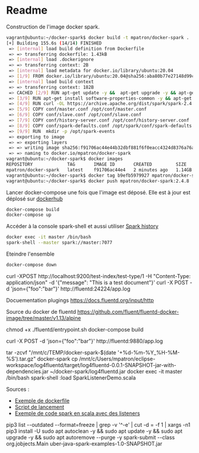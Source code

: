 # Readme

Construction de l'image docker spark.

~~~bash
vagrant@ubuntu:~/docker-spark$ docker build -t mpatron/docker-spark .
[+] Building 155.6s (14/14) FINISHED
 => [internal] load build definition from Dockerfile                                                                                                                                                        0.0s
 => => transferring dockerfile: 1.43kB                                                                                                                                                                      0.0s
 => [internal] load .dockerignore                                                                                                                                                                           0.0s
 => => transferring context: 2B                                                                                                                                                                             0.0s
 => [internal] load metadata for docker.io/library/ubuntu:20.04                                                                                                                                             1.2s
 => [1/9] FROM docker.io/library/ubuntu:20.04@sha256:aba80b77e27148d99c034a987e7da3a287ed455390352663418c0f2ed40417fe                                                                                       0.0s
 => [internal] load build context                                                                                                                                                                           0.0s
 => => transferring context: 182B                                                                                                                                                                           0.0s
 => CACHED [2/9] RUN apt-get update -y &&  apt-get upgrade -y && apt-get dist-upgrade -y && apt-get autoremove -y && apt-get upgrade -y && apt-get autoremove -y;                                           0.0s
 => [3/9] RUN apt-get install software-properties-common -y && apt-get install openjdk-8-jdk -y && apt-get install curl -y                                                                                 86.8s
 => [4/9] RUN curl -OL https://archive.apache.org/dist/spark/spark-2.4.8/spark-2.4.8-bin-hadoop2.7.tgz &&  tar -xzf spark-2.4.8-bin-hadoop2.7.tgz &&  mv spark-2.4.8-bin-hadoop2.7 /opt/spark              61.7s
 => [5/9] COPY conf/master.conf /opt/conf/master.conf                                                                                                                                                       0.0s
 => [6/9] COPY conf/slave.conf /opt/conf/slave.conf                                                                                                                                                         0.0s
 => [7/9] COPY conf/history-server.conf /opt/conf/history-server.conf                                                                                                                                       0.0s
 => [8/9] COPY conf/spark-defaults.conf /opt/spark/conf/spark-defaults.conf                                                                                                                                 0.0s
 => [9/9] RUN  mkdir -p /opt/spark-events                                                                                                                                                                   0.4s
 => exporting to image                                                                                                                                                                                      5.2s
 => => exporting layers                                                                                                                                                                                     5.2s
 => => writing image sha256:f91706ac44e44b32dbf881f6f0eacc4324d8376a76a4616f58b91acef2cecd2c                                                                                                                0.0s
 => => naming to docker.io/mpatron/docker-spark                                                                                                                                                             0.0s
vagrant@ubuntu:~/docker-spark$ docker images
REPOSITORY             TAG       IMAGE ID       CREATED         SIZE
mpatron/docker-spark   latest    f91706ac44e4   2 minutes ago   1.14GB
vagrant@ubuntu:~/docker-spark$ docker tag b9efb5979927 mpatron/docker-spark:2.4.8
vagrant@ubuntu:~/docker-spark$ docker push mpatron/docker-spark:2.4.8
~~~

Lancer docker-compose une fois que l'image est déposé. Elle est à jour est déplosé sur [dockerhub](https://hub.docker.com/repository/docker/mpatron/docker-spark)

~~~bash
docker-compose build
docker-compose up
~~~

Accéder à la console spark-shell et aussi utiliser [Spark history](http://127.0.0.1:18080)

~~~bash
docker exec -it master /bin/bash
spark-shell --master spark://master:7077
~~~

Eteindre l'ensemble

~~~bash
docker-compose down
~~~


curl -XPOST http://localhost:9200/test-index/test-type/1 -H "Content-Type: application/json" -d '{"message": "This is a test document"}'
curl -X POST -d 'json={"foo":"bar"}' http://fluentd:24224/app.log

Docuementation plugings
https://docs.fluentd.org/input/http

Source du docker de fluentd
https://github.com/fluent/fluentd-docker-image/tree/master/v1.13/alpine

chmod +x ./fluentd/entrypoint.sh
docker-compose build

curl -X POST -d 'json={"foo":"bar"}' http://fluentd:9880/app.log


tar -zcvf "/mnt/c/TEMP/docker-spark-$(date '+%d-%m-%Y_%H-%M-%S').tar.gz" docker-spark
cp /mnt/c/Users/mpatron/eclipse-workspace/log4fluentd/target/log4fluentd-0.0.1-SNAPSHOT-jar-with-dependencies.jar ~/docker-spark/log4fluentd.jar
docker exec -it master /bin/bash
spark-shell 
:load SparkListenerDemo.scala


Sources :

- [Exemple de dockerfile](https://github.com/pavanpkulkarni/docker-spark-image/blob/master/Dockerfile)
- [Script de lancement](https://github.com/pavanpkulkarni/create-and-run-spark-job)
- [Exemple de code spark en scala avec des listeners](https://gist.github.com/vinodkc/9574b55270ba6b7c1369187a5db1d0cb)

pip3 list --outdated --format=freeze | grep -v '^\-e' | cut -d = -f 1 | xargs -n1 pip3 install -U
sudo apt autoclean -y && sudo apt update -y && sudo apt upgrade -y && sudo apt autoremove --purge -y
spark-submit --class org.jobjects.Main  uber-java-spark-examples-1.0-SNAPSHOT.jar